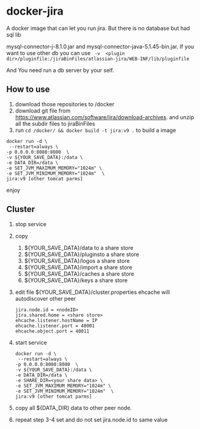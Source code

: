 # docker-jira

A docker image that can let you run jira. But there is no database but had sql lib

mysql-connector-j-8.1.0.jar and mysql-connector-java-5.1.45-bin.jar. If you want to use other db you can use ` -v  <plugin dir>/pluginfile:/jiraBinFiles/atlassian-jira/WEB-INF/lib/pluginfile`

And You need run a db server by your self.

## How to use

1. download those repositories to /docker
2. download git file from https://www.atlassian.com/software/jira/download-archives. and unzip all the subdir files to jiraBinFiles
3. run `cd /docker/ && docker build -t jira:v9 .` to build a image

```
docker run -d \
 --restart=always \
-p 0.0.0.0:8080:8080  \
-v ${YOUR_SAVE_DATA}:/data \
-e DATA_DIR=/data \
-e SET_JVM_MAXIMUM_MEMORY="1024m" \
-e SET_JVM_MINIMUM_MEMORY="1024m"  \
jira:v9 [other tomcat parms]
```

enjoy

## Cluster

1. stop service

2. copy 

   1. ${YOUR_SAVE_DATA}/data to a share store
   2. ${YOUR_SAVE_DATA}/pluginsto a share store
   3. ${YOUR_SAVE_DATA}/logos a share store
   4. ${YOUR_SAVE_DATA}/import a share store
   5. ${YOUR_SAVE_DATA}/caches a share store
   6. ${YOUR_SAVE_DATA}/keys a share store

3. edit file ${YOUR_SAVE_DATA}/cluster.properties ehcache will autodiscover other peer

   ```
   jira.node.id = <nodeID>
   jira.shared.home = <share store>
   ehcache.listener.hostName = IP
   ehcache.listener.port = 40001
   ehcache.object.port = 40011
   ```

4. start  service

   ```
   docker run -d \
    --restart=always \
   -p 0.0.0.0:8080:8080  \
   -v ${YOUR_SAVE_DATA}:/data \
   -e DATA_DIR=/data \
   -e SHARE_DIR=<your share data> \
   -e SET_JVM_MAXIMUM_MEMORY="1024m" \
   -e SET_JVM_MINIMUM_MEMORY="1024m"  \
   jira:v9 [other tomcat parms]
   ```

5. copy  all  ${DATA_DIR} data to other peer node.

6. repeat  step 3-4 set and do not set  jira.node.id to same value 

